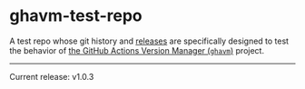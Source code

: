 # ghavm-test-repo

A test repo whose git history and [releases][] are specifically designed to test
the behavior of [the GitHub Actions Version Manager (`ghavm`)][ghavm] project.

---

Current release: v1.0.3

[ghavm]: https://github.com/mccutchen/ghavm
[releases]: https://github.com/mccutchen/ghavm-test-repo/releases

